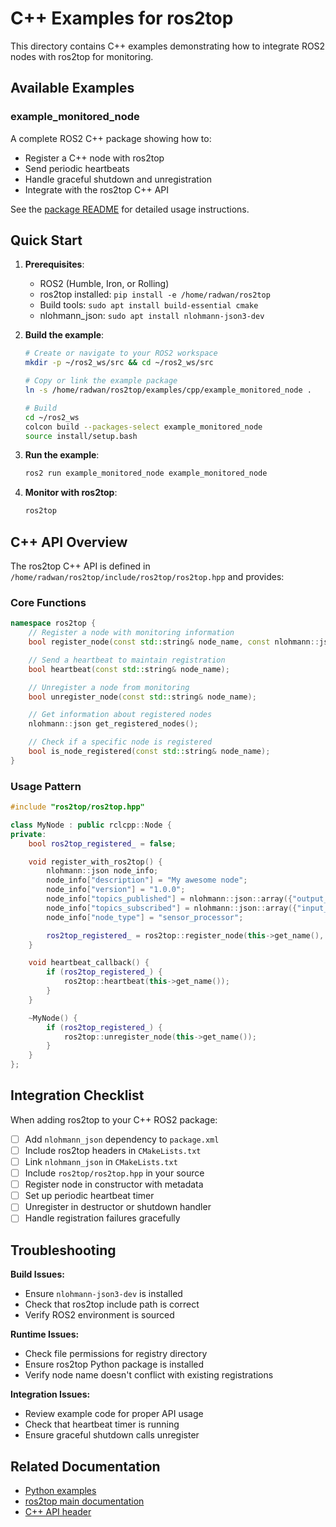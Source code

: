 # C++ Examples for ros2top

This directory contains C++ examples demonstrating how to integrate ROS2 nodes with ros2top for monitoring.

## Available Examples

### example_monitored_node

A complete ROS2 C++ package showing how to:

- Register a C++ node with ros2top
- Send periodic heartbeats
- Handle graceful shutdown and unregistration
- Integrate with the ros2top C++ API

See the [package README](example_monitored_node/README.md) for detailed usage instructions.

## Quick Start

1. **Prerequisites**:

   - ROS2 (Humble, Iron, or Rolling)
   - ros2top installed: `pip install -e /home/radwan/ros2top`
   - Build tools: `sudo apt install build-essential cmake`
   - nlohmann_json: `sudo apt install nlohmann-json3-dev`

2. **Build the example**:

   ```bash
   # Create or navigate to your ROS2 workspace
   mkdir -p ~/ros2_ws/src && cd ~/ros2_ws/src

   # Copy or link the example package
   ln -s /home/radwan/ros2top/examples/cpp/example_monitored_node .

   # Build
   cd ~/ros2_ws
   colcon build --packages-select example_monitored_node
   source install/setup.bash
   ```

3. **Run the example**:

   ```bash
   ros2 run example_monitored_node example_monitored_node
   ```

4. **Monitor with ros2top**:

   ```bash
   ros2top
   ```

## C++ API Overview

The ros2top C++ API is defined in `/home/radwan/ros2top/include/ros2top/ros2top.hpp` and provides:

### Core Functions

```cpp
namespace ros2top {
    // Register a node with monitoring information
    bool register_node(const std::string& node_name, const nlohmann::json& node_info);

    // Send a heartbeat to maintain registration
    bool heartbeat(const std::string& node_name);

    // Unregister a node from monitoring
    bool unregister_node(const std::string& node_name);

    // Get information about registered nodes
    nlohmann::json get_registered_nodes();

    // Check if a specific node is registered
    bool is_node_registered(const std::string& node_name);
}
```

### Usage Pattern

```cpp
#include "ros2top/ros2top.hpp"

class MyNode : public rclcpp::Node {
private:
    bool ros2top_registered_ = false;

    void register_with_ros2top() {
        nlohmann::json node_info;
        node_info["description"] = "My awesome node";
        node_info["version"] = "1.0.0";
        node_info["topics_published"] = nlohmann::json::array({"output_topic"});
        node_info["topics_subscribed"] = nlohmann::json::array({"input_topic"});
        node_info["node_type"] = "sensor_processor";

        ros2top_registered_ = ros2top::register_node(this->get_name(), node_info);
    }

    void heartbeat_callback() {
        if (ros2top_registered_) {
            ros2top::heartbeat(this->get_name());
        }
    }

    ~MyNode() {
        if (ros2top_registered_) {
            ros2top::unregister_node(this->get_name());
        }
    }
};
```

## Integration Checklist

When adding ros2top to your C++ ROS2 package:

- [ ] Add `nlohmann_json` dependency to `package.xml`
- [ ] Include ros2top headers in `CMakeLists.txt`
- [ ] Link `nlohmann_json` in `CMakeLists.txt`
- [ ] Include `ros2top/ros2top.hpp` in your source
- [ ] Register node in constructor with metadata
- [ ] Set up periodic heartbeat timer
- [ ] Unregister in destructor or shutdown handler
- [ ] Handle registration failures gracefully

## Troubleshooting

**Build Issues:**

- Ensure `nlohmann-json3-dev` is installed
- Check that ros2top include path is correct
- Verify ROS2 environment is sourced

**Runtime Issues:**

- Check file permissions for registry directory
- Ensure ros2top Python package is installed
- Verify node name doesn't conflict with existing registrations

**Integration Issues:**

- Review example code for proper API usage
- Check that heartbeat timer is running
- Ensure graceful shutdown calls unregister

## Related Documentation

- [Python examples](../python/README.md)
- [ros2top main documentation](../../README.md)
- [C++ API header](../../include/ros2top/ros2top.hpp)
